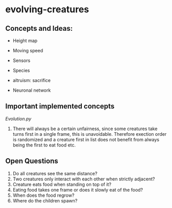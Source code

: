 # evolving-creatures

## Concepts and Ideas:

- Height map
- Moving speed
- Sensors
- Species
- altruism: sacrifice

- Neuronal network

## Important implemented concepts

*Evolution.py* 

1. There will always be a certain unfairness, since some creatures take turns first in a single frame, this is unavoidable.
Therefore exection order is randomized and a creature first in list does not benefit from always being the first to eat food etc.


## Open Questions

1. Do all creatures see the same distance?
2. Two creatures only interact with each other when strictly adjacent?
3. Creature eats food when standing on top of it?
4. Eating food takes one frame or does it slowly eat of the food?
5. When does the food regrow?
6. Where do the children spawn?

